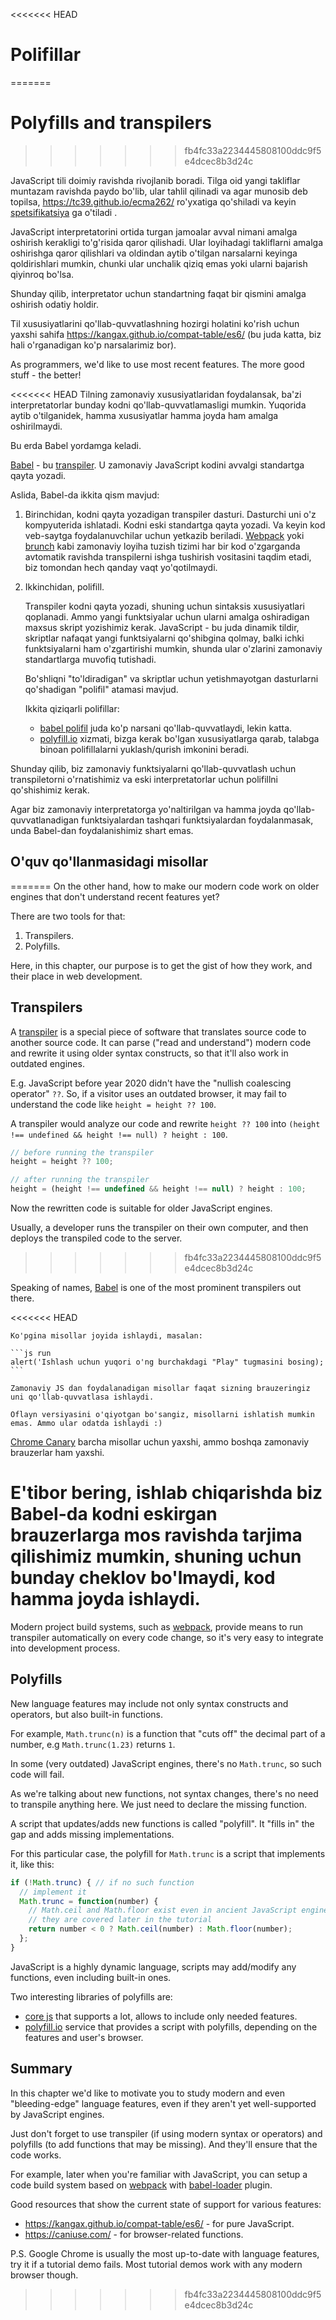 
<<<<<<< HEAD
# Polifillar
=======
# Polyfills and transpilers
>>>>>>> fb4fc33a2234445808100ddc9f5e4dcec8b3d24c

JavaScript tili doimiy ravishda rivojlanib boradi. Tilga oid yangi takliflar muntazam ravishda paydo bo'lib, ular tahlil qilinadi va agar munosib deb topilsa, <https://tc39.github.io/ecma262/> ro'yxatiga qo'shiladi va keyin [spetsifikatsiya](http://www.ecma-international.org/publications/standards/Ecma-262.htm) ga o'tiladi .

JavaScript interpretatorini ortida turgan jamoalar avval nimani amalga oshirish kerakligi to'g'risida qaror qilishadi. Ular loyihadagi takliflarni amalga oshirishga qaror qilishlari va oldindan aytib o'tilgan narsalarni keyinga qoldirishlari mumkin, chunki ular unchalik qiziq emas yoki ularni bajarish qiyinroq bo'lsa.

Shunday qilib, interpretator uchun standartning faqat bir qismini amalga oshirish odatiy holdir.

Til xususiyatlarini qo'llab-quvvatlashning hozirgi holatini ko'rish uchun yaxshi sahifa <https://kangax.github.io/compat-table/es6/> (bu juda katta, biz hali o'rganadigan ko'p narsalarimiz bor).

As programmers, we'd like to use most recent features. The more good stuff - the better!

<<<<<<< HEAD
Tilning zamonaviy xususiyatlaridan foydalansak, ba'zi interpretatorlar bunday kodni qo'llab-quvvatlamasligi mumkin. Yuqorida aytib o'tilganidek, hamma xususiyatlar hamma joyda ham amalga oshirilmaydi.

Bu erda Babel yordamga keladi.

[Babel](https://babeljs.io) - bu [transpiler](https://en.wikipedia.org/wiki/Source-to-source_compiler). U zamonaviy JavaScript kodini avvalgi standartga qayta yozadi.

Aslida, Babel-da ikkita qism mavjud:

1. Birinchidan, kodni qayta yozadigan transpiler dasturi. Dasturchi uni o'z kompyuterida ishlatadi. Kodni eski standartga qayta yozadi. Va keyin kod veb-saytga foydalanuvchilar uchun yetkazib beriladi. [Webpack](http://webpack.github.io/) yoki [brunch](http://brunch.io/) kabi zamonaviy loyiha tuzish tizimi har bir kod o'zgarganda avtomatik ravishda transpilerni ishga tushirish vositasini taqdim etadi, biz tomondan hech qanday vaqt yo'qotilmaydi.

2. Ikkinchidan, polifill.

    Transpiler kodni qayta yozadi, shuning uchun sintaksis xususiyatlari qoplanadi. Ammo yangi funktsiyalar uchun ularni amalga oshiradigan maxsus skript yozishimiz kerak. JavaScript - bu juda dinamik tildir, skriptlar nafaqat yangi funktsiyalarni qo'shibgina qolmay, balki ichki funktsiyalarni ham o'zgartirishi mumkin, shunda ular o'zlarini zamonaviy standartlarga muvofiq tutishadi.

    Bo'shliqni "to'ldiradigan" va skriptlar uchun yetishmayotgan dasturlarni qo'shadigan "polifil" atamasi mavjud.

    Ikkita qiziqarli polifillar:
    - [babel polifil](https://babeljs.io/docs/usage/polyfill/) juda ko'p narsani qo'llab-quvvatlaydi, lekin katta.
    - [polyfill.io](http://polyfill.io) xizmati, bizga kerak bo'lgan xususiyatlarga qarab, talabga binoan polifillalarni yuklash/qurish imkonini beradi.

Shunday qilib, biz zamonaviy funktsiyalarni qo'llab-quvvatlash uchun transpiletorni o'rnatishimiz va eski interpretatorlar uchun polifillni qo'shishimiz kerak.

Agar biz zamonaviy interpretatorga yo'naltirilgan va hamma joyda qo'llab-quvvatlanadigan funktsiyalardan tashqari funktsiyalardan foydalanmasak, unda Babel-dan foydalanishimiz shart emas.

## O'quv qo'llanmasidagi misollar
=======
On the other hand, how to make our modern code work on older engines that don't understand recent features yet?

There are two tools for that:

1. Transpilers.
2. Polyfills.

Here, in this chapter, our purpose is to get the gist of how they work, and their place in web development.

## Transpilers

A [transpiler](https://en.wikipedia.org/wiki/Source-to-source_compiler) is a special piece of software that translates source code to another source code. It can parse ("read and understand") modern code and rewrite it using older syntax constructs, so that it'll also work in outdated engines.

E.g. JavaScript before year 2020 didn't have the "nullish coalescing operator" `??`. So, if a visitor uses an outdated browser, it may fail to understand the code like `height = height ?? 100`.

A transpiler would analyze our code and rewrite `height ?? 100` into `(height !== undefined && height !== null) ? height : 100`.

```js
// before running the transpiler
height = height ?? 100;

// after running the transpiler
height = (height !== undefined && height !== null) ? height : 100;
```

Now the rewritten code is suitable for older JavaScript engines.

Usually, a developer runs the transpiler on their own computer, and then deploys the transpiled code to the server.
>>>>>>> fb4fc33a2234445808100ddc9f5e4dcec8b3d24c

Speaking of names, [Babel](https://babeljs.io) is one of the most prominent transpilers out there. 

<<<<<<< HEAD
````online
Ko'pgina misollar joyida ishlaydi, masalan:

```js run
alert('Ishlash uchun yuqori o'ng burchakdagi "Play" tugmasini bosing);
```

Zamonaviy JS dan foydalanadigan misollar faqat sizning brauzeringiz uni qo'llab-quvvatlasa ishlaydi.
````

```offline
Oflayn versiyasini o'qiyotgan bo'sangiz, misollarni ishlatish mumkin emas. Ammo ular odatda ishlaydi :)
```

[Chrome Canary](https://www.google.com/chrome/browser/canary.html) barcha misollar uchun yaxshi, ammo boshqa zamonaviy brauzerlar ham yaxshi.

E'tibor bering, ishlab chiqarishda biz Babel-da kodni eskirgan brauzerlarga mos ravishda tarjima qilishimiz mumkin, shuning uchun bunday cheklov bo'lmaydi, kod hamma joyda ishlaydi.
=======
Modern project build systems, such as [webpack](http://webpack.github.io/), provide means to run transpiler automatically on every code change, so it's very easy to integrate into development process.

## Polyfills

New language features may include not only syntax constructs and operators, but also built-in functions.

For example, `Math.trunc(n)` is a function that "cuts off" the decimal part of a number, e.g `Math.trunc(1.23)` returns `1`.

In some (very outdated) JavaScript engines, there's no `Math.trunc`, so such code will fail.

As we're talking about new functions, not syntax changes, there's no need to transpile anything here. We just need to declare the missing function.

A script that updates/adds new functions is called "polyfill". It "fills in" the gap and adds missing implementations.

For this particular case, the polyfill for `Math.trunc` is a script that implements it, like this:

```js
if (!Math.trunc) { // if no such function
  // implement it
  Math.trunc = function(number) {
    // Math.ceil and Math.floor exist even in ancient JavaScript engines
    // they are covered later in the tutorial
    return number < 0 ? Math.ceil(number) : Math.floor(number);
  };
}
```

JavaScript is a highly dynamic language, scripts may add/modify any functions, even including built-in ones. 

Two interesting libraries of polyfills are:
- [core js](https://github.com/zloirock/core-js) that supports a lot, allows to include only needed features.
- [polyfill.io](http://polyfill.io) service that provides a script with polyfills, depending on the features and user's browser.


## Summary

In this chapter we'd like to motivate you to study modern and even "bleeding-edge" language features, even if they aren't yet well-supported by JavaScript engines.

Just don't forget to use transpiler (if using modern syntax or operators) and polyfills (to add functions that may be missing). And they'll ensure that the code works.

For example, later when you're familiar with JavaScript, you can setup a code build system based on [webpack](http://webpack.github.io/) with [babel-loader](https://github.com/babel/babel-loader) plugin.

Good resources that show the current state of support for various features:
- <https://kangax.github.io/compat-table/es6/> - for pure JavaScript.
- <https://caniuse.com/> - for browser-related functions.

P.S. Google Chrome is usually the most up-to-date with language features, try it if a tutorial demo fails. Most tutorial demos work with any modern browser though.

>>>>>>> fb4fc33a2234445808100ddc9f5e4dcec8b3d24c
